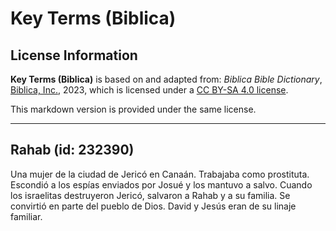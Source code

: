 # Key Terms (Biblica)

## License Information

**Key Terms (Biblica)** is based on and adapted from: _Biblica Bible Dictionary_, [Biblica, Inc.](https://www.biblica.com/), 2023, which is licensed under a [CC BY-SA 4.0 license](https://creativecommons.org/licenses/by-sa/4.0/legalcode.en).

This markdown version is provided under the same license.



--------------------------------

## Rahab (id: 232390)

Una mujer de la ciudad de Jericó en Canaán. Trabajaba como prostituta. Escondió a los espías enviados por Josué y los mantuvo a salvo. Cuando los israelitas destruyeron Jericó, salvaron a Rahab y a su familia. Se convirtió en parte del pueblo de Dios. David y Jesús eran de su linaje familiar.


